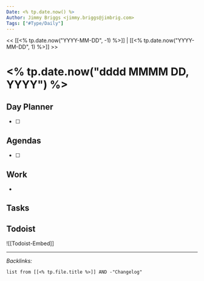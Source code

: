 ```yaml
---
Date: <% tp.date.now() %>
Author: Jimmy Briggs <jimmy.briggs@jimbrig.com>
Tags: ["#Type/Daily"]
---
```


<< [[<% tp.date.now("YYYY-MM-DD", -1) %>]] | [[<% tp.date.now("YYYY-MM-DD", 1) %>]] >>

# <% tp.date.now("dddd MMMM DD, YYYY") %>

## Day Planner

- [ ] 

## Agendas

- [ ] 

## Work

- 

## Tasks

## Todoist

![[Todoist-Embed]]

***

*Backlinks:*

```dataview
list from [[<% tp.file.title %>]] AND -"Changelog"
```